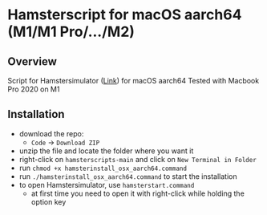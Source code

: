 # Hamsterscript for macOS aarch64 (M1/M1 Pro/.../M2)

## Overview
Script for Hamstersimulator ([Link](https://www.java-hamster-modell.de/simulator.html)) for macOS aarch64
Tested with Macbook Pro 2020 on M1

## Installation
- download the repo:  
  * `Code` -> `Download ZIP`
- unzip the file and locate the folder where you want it
- right-click on `hamsterscripts-main` and click on `New Terminal in Folder`
- run `chmod +x hamsterinstall_osx_aarch64.command`
- run `./hamsterinstall_osx_aarch64.command` to start the installation
- to open Hamstersimulator, use `hamsterstart.command`
  * at first time you need to open it with right-click while holding the option key

